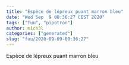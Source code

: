 ```yaml
---
title: "Espèce de lépreux puant marron bleu"
date: "Wed Sep  9 00:36:27 CEST 2020"
tags: ["fuu", "pipotron"]
author: m1ch3l
categories: ["generated"]
slug: "fuu/2020-09-09-00:36:27"
---
```


Espèce de lépreux puant marron bleu
